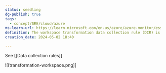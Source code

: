 ```yaml
---
status: seedling
dg-publish: true
tags:
  - concept/SRE/cloud/azure
ms-learn-url: https://learn.microsoft.com/en-us/azure/azure-monitor/essentials/data-collection-transformations-workspace
definition: The workspace transformation data collection rule (DCR) is a special DCR that's applied directly to a Log Analytics workspace.
creation_date: 2024-05-02 18:40

---
```

See [[Data collection rules]]

![[transformation-workspace.png]]